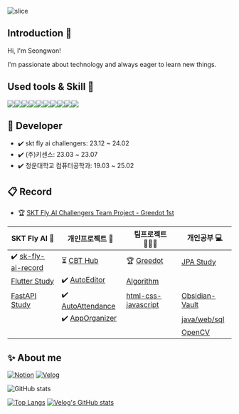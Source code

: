 

![slice](https://capsule-render.vercel.app/api?type=waving&color=auto&height=250&text=SeongWon&)
  
## Introduction 🙌

Hi, I'm Seongwon!

I'm passionate about technology and always eager to learn new things.

## Used tools & Skill 👀

<img src="https://img.shields.io/badge/Python-3776AB?style=flat&logo=Python&logoColor=white"/><img src="https://img.shields.io/badge/PyTorch-EE4C2C?style=flat&logo=PyTorch&logoColor=white"/><img src="https://img.shields.io/badge/TensorFlow-FF6F00?style=flat&logo=TensorFlow&logoColor=white"/><img src="https://img.shields.io/badge/FastAPI-009688?style=flat&logo=FastAPI&logoColor=white"/><img src="https://img.shields.io/badge/PHP-777BB4?style=flat&logo=PHP&logoColor=white"/><img src="https://img.shields.io/badge/MySQL-4479A1?style=flat&logo=MySQL&logoColor=white"/><img src="https://img.shields.io/badge/Git-F05032?style=flat&logo=Git&logoColor=white"/><img src="https://img.shields.io/badge/Linux-FCC624?style=flat&logo=Linux&logoColor=black"/><img src="https://img.shields.io/badge/HTML-E34F26?style=flat&logo=HTML5&logoColor=white"/><img src="https://img.shields.io/badge/CSS-1572B6?style=flat&logo=CSS3&logoColor=white"/>

## 🚀 Developer
- ✔️ skt fly ai challengers: 23.12 ~ 24.02 
- ✔️ (주)키센스: 23.03 ~ 23.07
- ✔️ 청운대학교 컴퓨터공학과: 19.03 ~ 25.02


## 📋 Record
- 🏆 [SKT Fly AI Challengers Team Project - Greedot 1st](https://www.trendw.kr/news/articleView.html?idxno=10603)

| SKT Fly AI 🦋 | 개인프로젝트 🧑 | 팀프로젝트 👨‍👦‍👦 | 개인공부 💻 |
| ---- | ---- | ---- | ---- |
| ✔️ [sk-fly-ai-record](https://github.com/rimgosu/sk-fly-ai-record)  | ⏳ [CBT Hub](https://github.com/orgs/cbt-hub/repositories)  | 🏆 [Greedot](https://github.com/GreeDot/greedot) | [JPA Study](https://github.com/rimgosu/JpaStudy) |
| [Flutter Study](https://github.com/rimgosu/FlutterStudy) | ✔️ [AutoEditor](https://github.com/rimgosu/autoeditor)  | [Algorithm](https://github.com/rimgosu/Algorithm) |
| [FastAPI Study](https://github.com/rimgosu/FastApiStudy) | ✔️ [AutoAttendance](https://github.com/rimgosu/AutoAttendance)  | [html-css-javascript](https://github.com/rimgosu/html-css-javascript) | [Obsidian-Vault](https://github.com/rimgosu/Obsidian-Vault)  |
|  | ✔️ [AppOrganizer](https://github.com/rimgosu/AppOrganizer)  |  | [java/web/sql](https://github.com/rimgosu/Lectures) | [velog](https://github.com/rimgosu/velog)  |
|  |  |  | [OpenCV](https://github.com/rimgosu/OpenCV) |  |


  
## ✨ About me 
[![Notion](https://img.shields.io/badge/Notion-000000?style=flat&logo=Notion&logoColor=white)](https://www.notion.so/SeongWon-Lee-a0d430c50cbb42ac80c28b6a2a68af2f)
[![Velog](https://img.shields.io/badge/Velog-20C997?style=flat&logo=Velog&logoColor=white)](https://velog.io/@tjddnjs0307)

![GitHub stats](https://github-readme-stats.vercel.app/api?username=2Swon&count_private=true&show_icons=true&theme=solarized-light)

[![Top Langs](https://github-readme-stats.vercel.app/api/top-langs/?username=2Swon&layout=compact&hide=jupyter%20notebook,css,scss,less,html)](https://github.com/anuraghazra/github-readme-stats)
[![Velog's GitHub stats](https://velog-readme-stats.vercel.app/api?name=tjddnjs0307)](https://velog.io/@tjddnjs0307)

